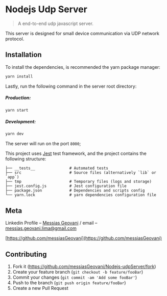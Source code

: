 # Nodejs Udp Server

> A end-to-end udp javascript server.

This server is designed for small device communication via UDP network protocol.

## Installation

To install the dependencies, is recommended the yarn package manager:

```sh
yarn install
```

Lastly, run the following command in the server root directory:

##### Production:

```sh
yarn start
```
##### Development:

```sh
yarn dev
```

The server will run on the port ```8000```;

This project uses [Jest](https://github.com/facebook/jest) test framework, and the project contains the following structure:

  ```
  ├── __tests__               # Automated tests
  ├── src                     # Source files (alternatively `lib` or `app`)
  ├── tmp                     # Temporary files (logs and storage)
  ├── jest.config.js          # Jest configuration file          
  ├── package.json            # Dependencies and scripts config
  └── yarn.lock               # yarn dependencies configuration file
  ```
  
## Meta

Linkedin Profile – [Messias Geovani](https://www.linkedin.com/in/messias-geovani-00125416a?lipi=urn%3Ali%3Apage%3Ad_flagship3_profile_view_base_contact_details%3BGnSoFwiETD%2BtGrv4dF9mSw%3D%3D) / email – messias.geovani.lima@gmail.com

[https://github.com/messiasGeovani](https://github.com/messiasGeovani)

## Contributing

1. Fork it (<https://github.com/messiasGeovani/Nodejs-udpServer/fork>)
2. Create your feature branch (`git checkout -b feature/fooBar`)
3. Commit your changes (`git commit -am 'Add some fooBar'`)
4. Push to the branch (`git push origin feature/fooBar`)
5. Create a new Pull Request

